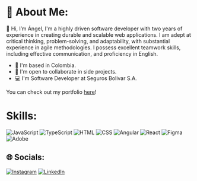 # 💫 About Me:

👋 Hi, I’m Ángel, I'm a highly driven software developer with two years of experience in creating durable and scalable web applications. I am adept at critical thinking, problem-solving, and adaptability, with substantial experience in agile methodologies. I possess excellent teamwork skills, including effective communication, and proficiency in English.

* 📍 I'm based in Colombia.
* 👀 I'm open to collaborate in side projects.
* 💻 I'm Software Developer at Seguros Bolivar S.A.


You can check out my portfolio [here](https://portfolio-angel-vega.vercel.app/)!

# Skills:
![JavaScript](https://img.shields.io/badge/javascript-%23323330.svg?style=for-the-badge&logo=javascript&logoColor=%23F7DF1E) 
![TypeScript](https://img.shields.io/badge/typescript-%23007ACC.svg?style=for-the-badge&logo=typescript&logoColor=white) 
![HTML](https://img.shields.io/badge/html-%23E34F26.svg?style=for-the-badge&logo=html5&logoColor=white) 
![CSS](https://img.shields.io/badge/css-%231572B6.svg?style=for-the-badge&logo=css3&logoColor=white) 
![Angular](https://img.shields.io/badge/angular-%23DD0031.svg?style=for-the-badge&logo=angular&logoColor=white) 
![React](https://img.shields.io/badge/react-%2320232a.svg?style=for-the-badge&logo=react&logoColor=%2361DAFB) 
![Figma](https://img.shields.io/badge/figma-%23F24E1E.svg?style=for-the-badge&logo=figma&logoColor=white) 
![Adobe](https://img.shields.io/badge/adobe-%23FF0000.svg?style=for-the-badge&logo=adobe&logoColor=white)

## 🌐 Socials:
[![Instagram](https://img.shields.io/badge/Instagram-%23E4405F.svg?logo=Instagram&logoColor=white)](https://instagram.com/angeeelvega/) [![LinkedIn](https://img.shields.io/badge/LinkedIn-%230077B5.svg?logo=linkedin&logoColor=white)](https://linkedin.com/in/angelvega1/) 


